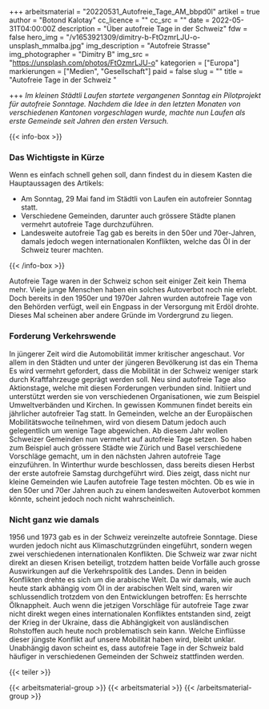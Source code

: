 +++
arbeitsmaterial = "20220531_Autofreie_Tage_AM_bbpd0l"
artikel = true
author = "Botond Kalotay"
cc_licence = ""
cc_src = ""
date = 2022-05-31T04:00:00Z
description = "Über autofreie Tage in der Schweiz"
fdw = false
hero_img = "/v1653921309/dimitry-b-FtOzmrLJU-o-unsplash_mmalba.jpg"
img_description = "Autofreie Strasse"
img_photographer = "Dimitry B"
img_src = "https://unsplash.com/photos/FtOzmrLJU-o"
kategorien = ["Europa"]
markierungen = ["Medien", "Gesellschaft"]
paid = false
slug = ""
title = "Autofreie Tage in der Schweiz "

+++
_Im kleinen Städtli Laufen startete vergangenen Sonntag ein Pilotprojekt für autofreie Sonntage. Nachdem die Idee in den letzten Monaten von verschiedenen Kantonen vorgeschlagen wurde, machte nun Laufen als erste Gemeinde seit Jahren den ersten Versuch._

{{< info-box >}} <h3>Das Wichtigste in Kürze</h3>

<p>Wenn es einfach schnell gehen soll, dann findest du in diesem Kasten die Hauptaussagen des Artikels:</p>

<ul>

<li>Am Sonntag, 29 Mai fand im Städtli von Laufen ein autofreier Sonntag statt.</li>

<li>Verschiedene Gemeinden, darunter auch grössere Städte planen vermehrt autofreie Tage durchzuführen.</li>

<li>Landesweite autofreie Tag gab es bereits in den 50er und 70er-Jahren, damals jedoch wegen internationalen Konflikten, welche das Öl in der Schweiz teurer machten.</li>

</ul> {{< /info-box >}}

Autofreie Tage waren in der Schweiz schon seit einiger Zeit kein Thema mehr. Viele junge Menschen haben ein solches Autoverbot noch nie erlebt. Doch bereits in den 1950er und 1970er Jahren wurden autofreie Tage von den Behörden verfügt, weil ein Engpass in der Versorgung mit Erdöl drohte. Dieses Mal scheinen aber andere Gründe im Vordergrund zu liegen.

### Forderung Verkehrswende

In jüngerer Zeit wird die Automobilität immer kritischer angeschaut. Vor allem in den Städten und unter der jüngeren Bevölkerung ist das ein Thema Es wird vermehrt gefordert, dass die Mobilität in der Schweiz weniger stark durch Kraftfahrzeuge geprägt werden soll. Neu sind autofreie Tage also Aktionstage, welche mit diesen Forderungen verbunden sind. Initiiert und unterstützt werden sie von verschiedenen Organisationen, wie zum Beispiel Umweltverbänden und Kirchen. In gewissen Kommunen findet bereits ein jährlicher autofreier Tag statt. In Gemeinden, welche an der Europäischen Mobilitätswoche teilnehmen, wird von diesem Datum jedoch auch gelegentlich um wenige Tage abgewichen. Ab diesem Jahr wollen Schweizer Gemeinden nun vermehrt auf autofreie Tage setzen. So haben zum Beispiel auch grössere Städte wie Zürich und Basel verschiedene Vorschläge gemacht, um in den nächsten Jahren autofreie Tage einzuführen. In Winterthur wurde beschlossen, dass bereits diesen Herbst der erste autofreie Samstag durchgeführt wird. Dies zeigt, dass nicht nur kleine Gemeinden wie Laufen autofreie Tage testen möchten. Ob es wie in den 50er und 70er Jahren auch zu einem landesweiten Autoverbot kommen könnte, scheint jedoch noch nicht wahrscheinlich.

### Nicht ganz wie damals

1956 und 1973 gab es in der Schweiz vereinzelte autofreie Sonntage. Diese wurden jedoch nicht aus Klimaschutzgründen eingeführt, sondern wegen zwei verschiedenen internationalen Konflikten. Die Schweiz war zwar nicht direkt an diesen Krisen beteiligt, trotzdem hatten beide Vorfälle auch grosse Auswirkungen auf die Verkehrspolitik des Landes. Denn in beiden Konflikten drehte es sich um die arabische Welt. Da wir damals, wie auch heute stark abhängig vom Öl in der arabischen Welt sind, waren wir schlussendlich trotzdem von den Entwicklungen betroffen: Es herrschte Ölknappheit. Auch wenn die jetzigen Vorschläge für autofreie Tage zwar nicht direkt wegen eines internationalen Konfliktes entstanden sind, zeigt der Krieg in der Ukraine, dass die Abhängigkeit von ausländischen Rohstoffen auch heute noch problematisch sein kann. Welche Einflüsse dieser jüngste Konflikt auf unsere Mobilität haben wird, bleibt unklar. Unabhängig davon scheint es, dass autofreie Tage in der Schweiz bald häufiger in verschiedenen Gemeinden der Schweiz stattfinden werden.

{{< teiler >}}

{{< arbeitsmaterial-group >}}
{{< arbeitsmaterial >}}
{{< /arbeitsmaterial-group >}}